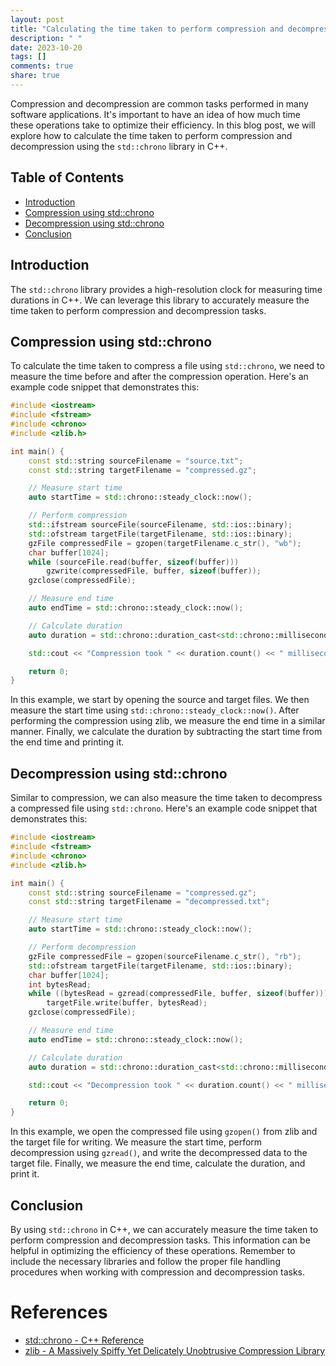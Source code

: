 ```yaml
---
layout: post
title: "Calculating the time taken to perform compression and decompression using std::chrono"
description: " "
date: 2023-10-20
tags: []
comments: true
share: true
---
```


Compression and decompression are common tasks performed in many software applications. It's important to have an idea of how much time these operations take to optimize their efficiency. In this blog post, we will explore how to calculate the time taken to perform compression and decompression using the `std::chrono` library in C++.

## Table of Contents
- [Introduction](#introduction)
- [Compression using std::chrono](#compression-using-stdchrono)
- [Decompression using std::chrono](#decompression-using-stdchrono)
- [Conclusion](#conclusion)

## Introduction
The `std::chrono` library provides a high-resolution clock for measuring time durations in C++. We can leverage this library to accurately measure the time taken to perform compression and decompression tasks.

## Compression using std::chrono
To calculate the time taken to compress a file using `std::chrono`, we need to measure the time before and after the compression operation. Here's an example code snippet that demonstrates this:

```cpp
#include <iostream>
#include <fstream>
#include <chrono>
#include <zlib.h>

int main() {
    const std::string sourceFilename = "source.txt";
    const std::string targetFilename = "compressed.gz";

    // Measure start time
    auto startTime = std::chrono::steady_clock::now();

    // Perform compression
    std::ifstream sourceFile(sourceFilename, std::ios::binary);
    std::ofstream targetFile(targetFilename, std::ios::binary);
    gzFile compressedFile = gzopen(targetFilename.c_str(), "wb");
    char buffer[1024];
    while (sourceFile.read(buffer, sizeof(buffer)))
        gzwrite(compressedFile, buffer, sizeof(buffer));
    gzclose(compressedFile);

    // Measure end time
    auto endTime = std::chrono::steady_clock::now();

    // Calculate duration
    auto duration = std::chrono::duration_cast<std::chrono::milliseconds>(endTime - startTime);

    std::cout << "Compression took " << duration.count() << " milliseconds." << std::endl;

    return 0;
}
```

In this example, we start by opening the source and target files. We then measure the start time using `std::chrono::steady_clock::now()`. After performing the compression using zlib, we measure the end time in a similar manner. Finally, we calculate the duration by subtracting the start time from the end time and printing it.

## Decompression using std::chrono
Similar to compression, we can also measure the time taken to decompress a compressed file using `std::chrono`. Here's an example code snippet that demonstrates this:

```cpp
#include <iostream>
#include <fstream>
#include <chrono>
#include <zlib.h>

int main() {
    const std::string sourceFilename = "compressed.gz";
    const std::string targetFilename = "decompressed.txt";

    // Measure start time
    auto startTime = std::chrono::steady_clock::now();

    // Perform decompression
    gzFile compressedFile = gzopen(sourceFilename.c_str(), "rb");
    std::ofstream targetFile(targetFilename, std::ios::binary);
    char buffer[1024];
    int bytesRead;
    while ((bytesRead = gzread(compressedFile, buffer, sizeof(buffer))) > 0)
        targetFile.write(buffer, bytesRead);
    gzclose(compressedFile);

    // Measure end time
    auto endTime = std::chrono::steady_clock::now();

    // Calculate duration
    auto duration = std::chrono::duration_cast<std::chrono::milliseconds>(endTime - startTime);

    std::cout << "Decompression took " << duration.count() << " milliseconds." << std::endl;

    return 0;
}
```

In this example, we open the compressed file using `gzopen()` from zlib and the target file for writing. We measure the start time, perform decompression using `gzread()`, and write the decompressed data to the target file. Finally, we measure the end time, calculate the duration, and print it.

## Conclusion
By using `std::chrono` in C++, we can accurately measure the time taken to perform compression and decompression tasks. This information can be helpful in optimizing the efficiency of these operations. Remember to include the necessary libraries and follow the proper file handling procedures when working with compression and decompression tasks.

# References
- [std::chrono - C++ Reference](https://en.cppreference.com/w/cpp/chrono)
- [zlib - A Massively Spiffy Yet Delicately Unobtrusive Compression Library](https://www.zlib.net/)